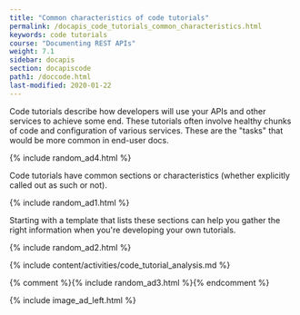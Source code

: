 ```yaml
---
title: "Common characteristics of code tutorials"
permalink: /docapis_code_tutorials_common_characteristics.html
keywords: code tutorials
course: "Documenting REST APIs"
weight: 7.1
sidebar: docapis
section: docapiscode
path1: /doccode.html
last-modified: 2020-01-22
---
```


Code tutorials describe how developers will use your APIs and other services to achieve some end. These tutorials often involve healthy chunks of code and configuration of various services. These are the "tasks" that would be more common in end-user docs.

{% include random_ad4.html %}

Code tutorials have common sections or characteristics (whether explicitly called out as such or not).

{% include random_ad1.html %}

Starting with a template that lists these sections can help you gather the right information when you're developing your own tutorials.

{% include random_ad2.html %}

{% include content/activities/code_tutorial_analysis.md %}

{% comment %}{% include random_ad3.html %}{% endcomment %}

{% include image_ad_left.html %}
